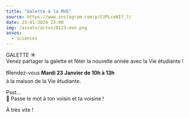 ```yaml
---
title: "Galette à la MVE"
source: https://www.instagram.com/p/C2PLceWIf_7/
date: 23-01-2024 23:00
img: /assets/actus/0123-mve.png
assos:
  - sciences
---
```


GALETTE ☀️  
Venez partager la galette et fêter la nouvelle année avec la Vie étudiante !

❗Rendez-vous __Mardi 23 Janvier de 10h à 13h__  
à la maison de la Vie étudiante.

Psst...  
📢 Passe le mot à ton voisin et ta voisine !

À très vite !